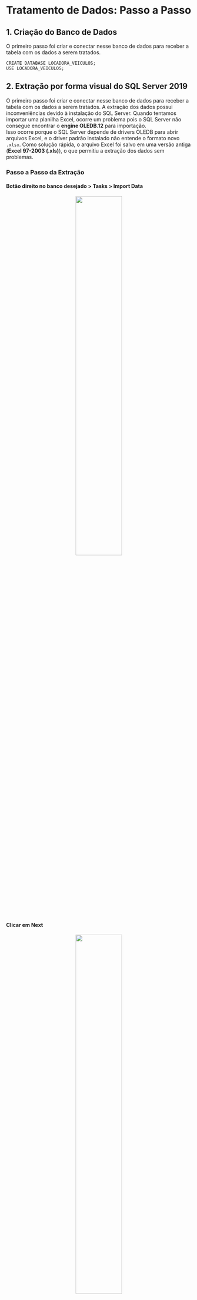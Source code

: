 # Tratamento de Dados: Passo a Passo

## 1. Criação do Banco de Dados
O primeiro passo foi criar e conectar nesse banco de dados para receber a tabela com os dados a serem tratados.

```
CREATE DATABASE LOCADORA_VEICULOS;
USE LOCADORA_VEICULOS;
```

## 2. Extração por forma visual do SQL Server 2019
O primeiro passo foi criar e conectar nesse banco de dados para receber a tabela com os dados a serem tratados.
A extração dos dados possui inconveniências devido à instalação do SQL Server. Quando tentamos importar uma planilha Excel, ocorre um problema pois o SQL Server não consegue encontrar o **engine OLEDB.12** para importação.  
Isso ocorre porque o SQL Server depende de drivers OLEDB para abrir arquivos Excel, e o driver padrão instalado não entende o formato novo `.xlsx`.
Como solução rápida, o arquivo Excel foi salvo em uma versão antiga (**Excel 97-2003 (.xls)**), o que permitiu a extração dos dados sem problemas.

### Passo a Passo da Extração

#### Botão direito no banco desejado > Tasks > Import Data

<div align='center'>
  <img src="https://github.com/WillianMonteiro23/projetos-sql/blob/main/projeto-04/images/image-1.png" width="50%"/>
</div>

#### Clicar em Next
<div align='center'>
  <img src="https://github.com/WillianMonteiro23/projetos-sql/blob/main/projeto-04/images/image-2.png" width="50%"/>
</div>

#### Selecionar o DataSource para Excel > Buscar pelo `locacao_veiculos.xlsx` 
#### Apresenta um erro pois o SQL Server não consegue encontrar o **engine OLEDB.12**

<div align='center'>
  <img src="https://github.com/WillianMonteiro23/projetos-sql/blob/main/projeto-04/images/image-3.png" width="50%"/>
</div>

#### Abra o arquivo .xlsx e salve em **Excel 97-2003 (.xls)** > nomear como `locacao_veiculos_copy.xls`

<div align='center'>
  <img src="https://github.com/WillianMonteiro23/projetos-sql/blob/main/projeto-04/images/image-4.png" width="50%"/>
</div>

#### Execute os 3 primeiros passos mas agora selecione o arquivo `locacao_veiculos_copy.xls`

<div align='center'>
  <img src="https://github.com/WillianMonteiro23/projetos-sql/blob/main/projeto-04/images/image-5.png" width="50%"/>
</div>

#### Selecione como destino `SQL Server Native Client 11.0` > Autenticação Windows > LOCADORA_VEICULOS > Next

<div align='center'>
  <img src="https://github.com/WillianMonteiro23/projetos-sql/blob/main/projeto-04/images/image-6.png" width="50%"/>
</div>

#### Selecione a opção de copiar todos os dados da fonte > Next

<div align='center'>
  <img src="https://github.com/WillianMonteiro23/projetos-sql/blob/main/projeto-04/images/image-7.png" width="50%"/>
</div>

#### Selecione a tabela de interesse, `RASTREADOR$` nesse caso > Next

<div align='center'>
  <img src="https://github.com/WillianMonteiro23/projetos-sql/blob/main/projeto-04/images/image-8.png" width="50%"/>
</div>

#### Run Imediately, sem usar os pacotes do SSIS > Next

<div align='center'>
  <img src="https://github.com/WillianMonteiro23/projetos-sql/blob/main/projeto-04/images/image-9.png" width="50%"/>
</div>

#### Finish

<div align='center'>
  <img src="https://github.com/WillianMonteiro23/projetos-sql/blob/main/projeto-04/images/image-10.png" width="50%"/>
</div>

#### Os dados estão prontos para uso

<div align='center'>
  <img src="https://github.com/WillianMonteiro23/projetos-sql/blob/main/projeto-04/images/image-11.png" width="50%"/>
</div>

#### Refaça os mesmos passos para extrair a tabela `Planilha1$` de `clientes.xlsx`

## 3. Tratando planilha locacao_veiculos_copy.xls

### Renomeando tabela "RASTREADOR$" -> Rastreador

```
EXEC sp_rename 'RASTREADOR', 'Rastreador';
```

### Explorando os dados

```
SELECT 
	* 
FROM 
	[LOCADORA_VEICULOS].[dbo].[Rastreador];
```


### Valores Nulos e Colunas desnecessárias estão poluindo os dados

```
SELECT
	ID_CLIENTE,
	MARCA,
	PLACA,
	KILOMETRO_PERCORRIDO,
	ANO,
	[VALOR POR KM],
	[SITUAÇÃO CADASTRAL]
FROM
	[LOCADORA_VEICULOS].[dbo].[Rastreador]
WHERE
	ID_CLIENTE IS NOT NULL;
```

### Analisando os tipos das colunas

```
EXEC sp_help 'Rastreador';
```

### Enriquecimento dos dados criando coluna para valor da locação (KM_PERCORRIDO * VALOR POR KM)
### Além de fazer o De -> PARA da situação cdastral 1 é PAGO e 2 é NÃO PAGO, de acordo com a documentação que nos informaram

```
SELECT
	ID_CLIENTE,
	SUBSTRING(TRIM(MARCA), 1, CHARINDEX(' ', TRIM(MARCA)) - 1) AS MARCA,
	SUBSTRING(TRIM(MARCA), CHARINDEX(' ', TRIM(MARCA)) + 1, LEN(TRIM(MARCA))) AS MODELO,
	PLACA,
	KILOMETRO_PERCORRIDO,
	ANO,
	[VALOR POR KM],
	(KILOMETRO_PERCORRIDO * [VALOR POR KM]) AS VALOR_LOCAÇAO,
	(CASE
	WHEN [SITUAÇÃO CADASTRAL] = 1 THEN 'PAGO'
	ELSE 'NÃO PAGO' -- COMO DENTRO DO CONJUNTO SÓ EXISTEM ESSAS DUAS POSSIBILIDADES TRATAMOS COM ELSE
	END) AS SITUAÇAO_CADASTRAL
FROM
	[LOCADORA_VEICULOS].[dbo].[Rastreador]
WHERE
	ID_CLIENTE IS NOT NULL;
```


### Criando VIEW para tabela tratada

```
CREATE VIEW VW_Rastreador AS
SELECT
	ID_CLIENTE,
	SUBSTRING(TRIM(MARCA), 1, CHARINDEX(' ', TRIM(MARCA)) - 1) AS MARCA,
	SUBSTRING(TRIM(MARCA), CHARINDEX(' ', TRIM(MARCA)) + 1, LEN(TRIM(MARCA))) AS MODELO,
	PLACA,
	KILOMETRO_PERCORRIDO,
	ANO,
	[VALOR POR KM],
	(KILOMETRO_PERCORRIDO * [VALOR POR KM]) AS VALOR_LOCAÇAO,
	(CASE
	WHEN [SITUAÇÃO CADASTRAL] = 1 THEN 'PAGO'
	ELSE 'NÃO PAGO' -- COMO DENTRO DO CONJUNTO SÓ EXISTEM ESSAS DUAS POSSIBILIDADES TRATAMOS COM ELSE
	END) AS SITUAÇAO_CADASTRAL
FROM
	[LOCADORA_VEICULOS].[dbo].[Rastreador]
WHERE
	ID_CLIENTE IS NOT NULL;
```

## 4. Tratando planilha clientes_copy.xls

### Renomeando tabela "Planilha1$" -> Clientes

```
EXEC sp_rename 'RASTREADOR', 'Clientes';
```

### Explorando os dados

```
SELECT
	*
FROM
	[LOCADORA_VEICULOS].[dbo].[Clientes];
```

### É uma tabela dimensão, logo não pode existir duplicidade no conjunto
### Analisando se há duplicidade nos dados

```
SELECT
	ID,
	COUNT(ID) AS TOTAL_ID
FROM
	[LOCADORA_VEICULOS].[dbo].[Clientes]	
GROUP BY
	ID
HAVING
	COUNT(ID) > 1;

/* NAO HÁ DUPLICIDADE NOS DADOS*/
```

### Existem dados com formatos diferentes, vamos padronizar os dados

```
SELECT
	ID,
	UPPER(LEFT(NOME, 1)) + LOWER(SUBSTRING(NOME, 2, LEN(NOME))) AS NOME, -- TRATANDO COM UPPER
	LEFT(CARGO, 1) + LOWER(SUBSTRING(CARGO, 2, LEN(CARGO))) AS CARGO, -- TRATANDO SEM UPPER (AMBOS RETORNAM O MESMO RESULTADO)
	SALARIO,
	CIDADE
FROM 
	[LOCADORA_VEICULOS].[dbo].[Clientes];
```

### Criando VIEW para tabela tratada

```
CREATE VIEW VW_Clients AS
SELECT
	ID,
	UPPER(LEFT(NOME, 1)) + LOWER(SUBSTRING(NOME, 2, LEN(NOME))) AS NOME,
	LEFT(CARGO, 1) + LOWER(SUBSTRING(CARGO, 2, LEN(CARGO))) AS CARGO,
	SALARIO,
	CIDADE
FROM
	[LOCADORA_VEICULOS].[dbo].[Clientes];
```

